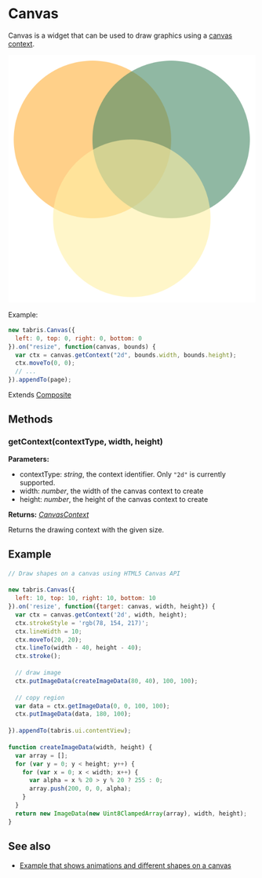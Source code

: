 ---
---
# Canvas

Canvas is a widget that can be used to draw graphics using a [canvas context](./CanvasContext.md).

![Canvas on Android](img/android/Canvas.png)

Example:

```js
new tabris.Canvas({
  left: 0, top: 0, right: 0, bottom: 0
}).on("resize", function(canvas, bounds) {
  var ctx = canvas.getContext("2d", bounds.width, bounds.height);
  ctx.moveTo(0, 0);
  // ...
}).appendTo(page);
```

Extends [Composite](Composite.md)

## Methods

### getContext(contextType, width, height)

**Parameters:** 

- contextType: *string*, the context identifier. Only `"2d"` is currently supported.
- width: *number*, the width of the canvas context to create
- height: *number*, the height of the canvas context to create

**Returns:** *[CanvasContext](CanvasContext.md)*

Returns the drawing context with the given size.


## Example

```js
// Draw shapes on a canvas using HTML5 Canvas API

new tabris.Canvas({
  left: 10, top: 10, right: 10, bottom: 10
}).on('resize', function({target: canvas, width, height}) {
  var ctx = canvas.getContext('2d', width, height);
  ctx.strokeStyle = 'rgb(78, 154, 217)';
  ctx.lineWidth = 10;
  ctx.moveTo(20, 20);
  ctx.lineTo(width - 40, height - 40);
  ctx.stroke();

  // draw image
  ctx.putImageData(createImageData(80, 40), 100, 100);

  // copy region
  var data = ctx.getImageData(0, 0, 100, 100);
  ctx.putImageData(data, 180, 100);

}).appendTo(tabris.ui.contentView);

function createImageData(width, height) {
  var array = [];
  for (var y = 0; y < height; y++) {
    for (var x = 0; x < width; x++) {
      var alpha = x % 20 > y % 20 ? 255 : 0;
      array.push(200, 0, 0, alpha);
    }
  }
  return new ImageData(new Uint8ClampedArray(array), width, height);
}
```
## See also

- [Example that shows animations and different shapes on a canvas](https://github.com/eclipsesource/tabris-js/tree/master/examples/canvas)
